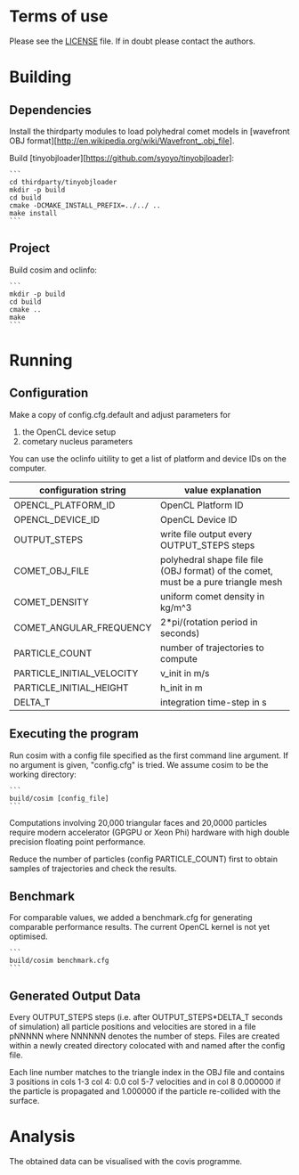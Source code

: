 # Terms of use

Please see the [LICENSE](LICENSE) file. If in doubt please contact the authors.

# Building

## Dependencies

Install the thirdparty modules to load polyhedral comet models in
[wavefront OBJ format][http://en.wikipedia.org/wiki/Wavefront_.obj_file].

Build [tinyobjloader][https://github.com/syoyo/tinyobjloader]:

	```
	cd thirdparty/tinyobjloader
	mkdir -p build
	cd build
	cmake -DCMAKE_INSTALL_PREFIX=../../ ..
	make install
	```

## Project

Build cosim and oclinfo:

	```
	mkdir -p build
	cd build
	cmake ..
	make
	```

# Running

## Configuration

Make a copy of config.cfg.default and adjust parameters for 
1. the OpenCL device setup
2. cometary nucleus parameters

You can use the oclinfo uitility to get a list of platform and device IDs on
the computer. 

configuration string      | value explanation
--------------------------|-----------------
OPENCL_PLATFORM_ID        | OpenCL Platform ID
OPENCL_DEVICE_ID          | OpenCL Device ID
OUTPUT_STEPS              | write file output every OUTPUT_STEPS steps
COMET_OBJ_FILE            | polyhedral shape file file (OBJ format) of the comet, must be a pure triangle mesh
COMET_DENSITY             | uniform comet density in kg/m^3
COMET_ANGULAR_FREQUENCY   | 2*pi/(rotation period in seconds)
PARTICLE_COUNT            | number of trajectories to compute
PARTICLE_INITIAL_VELOCITY | v_init in m/s
PARTICLE_INITIAL_HEIGHT   | h_init in m
DELTA_T                   | integration time-step in s

## Executing the program

Run cosim with a config file specified as the first command line argument. If
no argument is given, "config.cfg" is tried. We assume cosim to be the working
directory:

	```
	build/cosim [config_file]
	```

Computations involving 20,000 triangular faces and 20,0000 particles require
modern accelerator (GPGPU or Xeon Phi) hardware with high double precision
floating point performance.

Reduce the number of particles (config PARTICLE_COUNT) first to obtain samples
of trajectories and check the results.

## Benchmark

For comparable values, we added a benchmark.cfg for generating comparable 
performance results. The current OpenCL kernel is not yet optimised.

	```
	build/cosim benchmark.cfg
	```

## Generated Output Data

Every OUTPUT_STEPS steps (i.e. after OUTPUT_STEPS*DELTA_T seconds of
simulation) all particle positions and velocities are stored in a file
pNNNNN where NNNNNN denotes the number of steps. Files are created within a
newly created directory colocated with and named after the config file.

Each line number matches to the triangle index in the OBJ file and 
contains 3 positions in cols 1-3 col 4: 0.0 col 5-7 velocities and in
col 8 0.000000 if the particle is propagated and 1.000000 if the particle
re-collided with the surface. 

# Analysis

The obtained data can be visualised with the covis programme.

